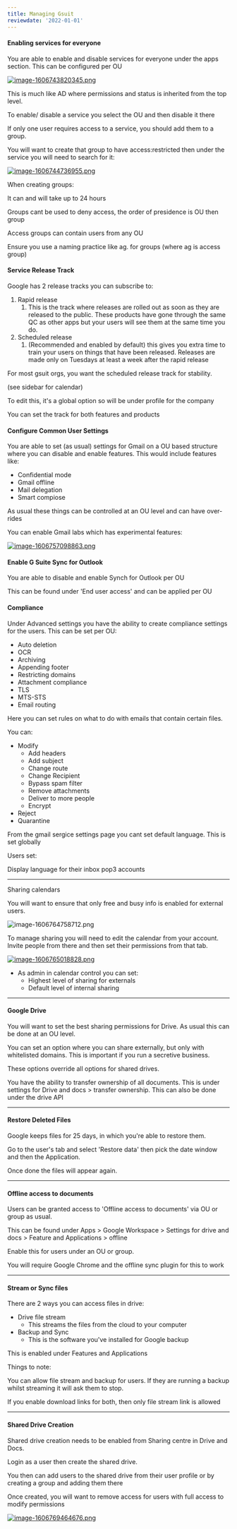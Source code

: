 ```yaml
---
title: Managing Gsuit
reviewdate: '2022-01-01'
---
```


#### Enabling services for everyone

You are able to enable and disable services for everyone under the apps section. This can be configured per OU

[![image-1606743820345.png](/assets/iqQ48KLKrC2hNJ1k-image-1606743820345.png)](/assets/iqQ48KLKrC2hNJ1k-image-1606743820345.png)

This is much like AD where permissions and status is inherited from the top level.

To enable/ disable a service you select the OU and then disable it there

If only one user requires access to a service, you should add them to a group. 

You will want to create that group to have access:restricted then under the service you will need to search for it:

[![image-1606744736955.png](/assets/b7eY4DH3O7l5mvGO-image-1606744736955.png)](/assets/b7eY4DH3O7l5mvGO-image-1606744736955.png)

When creating groups:

It can and will take up to 24 hours

Groups cant be used to deny access, the order of presidence is OU then group

Access groups can contain users from any OU

Ensure you use a naming practice like ag.<name> for groups (where ag is access group)

#### Service Release Track

Google has 2 release tracks you can subscribe to:

1.  Rapid release
    1.  This is the track where releases are rolled out as soon as they are released to the public. These products have gone through the same QC as other apps but your users will see them at the same time you do.
2.  Scheduled release
    1.  (Recommended and enabled by default) this gives you extra time to train your users on things that have been released. Releases are made only on Tuesdays at least a week after the rapid release

For most gsuit orgs, you want the scheduled release track for stability. 

(see sidebar for calendar)

To edit this, it's a global option so will be under profile for the company

You can set the track for both features and products

#### Configure Common User Settings

You are able to set (as usual) settings for Gmail on a OU based structure where you can disable and enable features. This would include features like:

*   Confidential mode
*   Gmail offline
*   Mail delegation
*   Smart compiose

As usual these things can be controlled at an OU level and can have over-rides

You can enable Gmail labs which has experimental features:

[![image-1606757098863.png](/assets/h0o4TLba8od6YCyr-image-1606757098863.png)](/assets/h0o4TLba8od6YCyr-image-1606757098863.png)

#### Enable G Suite Sync for Outlook

You are able to disable and enable Synch for Outlook per OU

This can be found under 'End user access' and can be applied per OU

#### Compliance

Under Advanced settings you have the ability to create compliance settings for the users. This can be set per OU:

*   Auto deletion
*   OCR
*   Archiving 
*   Appending footer
*   Restricting domains
*   Attachment compliance
*   TLS
*   MTS-STS
*   Email routing

Here you can set rules on what to do with emails that contain certain files.

You can:

*   Modify
    *   Add headers
    *   Add subject
    *   Change route
    *   Change Recipient
    *   Bypass spam filter
    *   Remove attachments
    *   Deliver to more people
    *   Encrypt
*   Reject
*   Quarantine

From the gmail sergice settings page you cant set default language. This is set globally

Users set:

Display language for their inbox
pop3 accounts

* * *

Sharing calendars

You will want to ensure that only free and busy info is enabled for external users.

![image-1606764758712.png](/assets/AooTYe4QwdbFLMru-image-1606764758712.png)

To manage sharing you will need to edit the calendar from your account. Invite people from there and then set their permissions from that tab. 

[![image-1606765018828.png](/assets/80eCCMAfHz1QGsR0-image-1606765018828.png)](/assets/80eCCMAfHz1QGsR0-image-1606765018828.png)

*   As admin in calendar control you can set:
    *   Highest level of sharing for externals
    *   Default level of internal sharing

* * *

#### Google Drive

You will want to set the best sharing permissions for Drive. As usual this can be done at an OU level.

You can set an option where you can share externally, but only with whitelisted domains. This is important if you run a secretive business. 

These options override all options for shared drives. 

You have the ability to transfer ownership of all documents. This is under settings for Drive and docs > transfer ownership. This can also be done under the drive API

* * *

#### Restore Deleted Files

Google keeps files for 25 days, in which you're able to restore them.

Go to the user's tab and select 'Restore data' then pick the date window and then the Application.

Once done the files will appear again. 

* * *

#### Offline access to documents

Users can be granted access to 'Offline access to documents' via OU or group as usual.

This can be found under Apps > Google Workspace > Settings for drive and docs > Feature and Applications > offline

Enable this for users under an OU or group. 

You will require Google Chrome and the offline sync plugin for this to work

* * *

#### Stream or Sync files

There are 2 ways you can access files in drive:

*   Drive file stream
    *   This streams the files from the cloud to your computer
*   Backup and Sync
    *   This is the software you've installed for Google backup

This is enabled under Features and Applications 

Things to note:

You can allow file stream and backup for users. If they are running a backup whilst streaming it will ask them to stop.

If you enable download links for both, then only file stream link is allowed

* * *

#### Shared Drive Creation

Shared drive creation needs to be enabled from Sharing centre in Drive and Docs.

Login as a user then create the shared drive. 

You then can add users to the shared drive from their user profile or by creating a group and adding them there

Once created, you will want to remove access for users with full access to modify permissions

[![image-1606769464676.png](/assets/nzcVoSkDoOg3V3D9-image-1606769464676.png)](/assets/nzcVoSkDoOg3V3D9-image-1606769464676.png)
